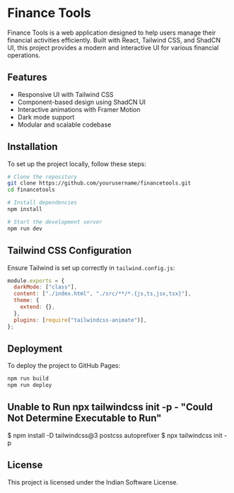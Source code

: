 # Finance Tools

Finance Tools is a web application designed to help users manage their financial activities efficiently. Built with React, Tailwind CSS, and ShadCN UI, this project provides a modern and interactive UI for various financial operations.

## Features
- Responsive UI with Tailwind CSS
- Component-based design using ShadCN UI
- Interactive animations with Framer Motion
- Dark mode support
- Modular and scalable codebase

## Installation
To set up the project locally, follow these steps:

```sh
# Clone the repository
git clone https://github.com/yourusername/financetools.git
cd financetools

# Install dependencies
npm install

# Start the development server
npm run dev
```

## Tailwind CSS Configuration
Ensure Tailwind is set up correctly in `tailwind.config.js`:

```js
module.exports = {
  darkMode: ["class"],
  content: ["./index.html", "./src/**/*.{js,ts,jsx,tsx}"],
  theme: {
    extend: {},
  },
  plugins: [require("tailwindcss-animate")],
};
```

## Deployment
To deploy the project to GitHub Pages:

```sh
npm run build
npm run deploy
```

## Unable to Run npx tailwindcss init -p - "Could Not Determine Executable to Run"
$ npm install -D tailwindcss@3 postcss autoprefixer
$ npx tailwindcss init -p

## License
This project is licensed under the Indian Software License.
